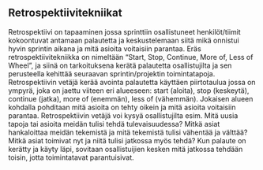 ## Retrospektiivitekniikat

Retrospektiivi on tapaaminen jossa sprinttiin osallistuneet henkilöt/tiimit kokoontuvat antamaan palautetta ja keskustelemaan siitä mikä onnistui hyvin sprintin aikana ja mitä asioita voitaisiin parantaa. Eräs retrospektiivitekniikka on nimeltään “Start, Stop, Continue, More of, Less of Wheel”, ja siinä on tarkoituksena kerätä palautetta osallistujilta ja sen perusteella kehittää seuraavan sprintin/projektin toimintatapoja. Retrospektiivin vetäjä kerää avointa palautetta käyttäen piirtotaulua jossa on ympyrä, joka on jaettu viiteen eri alueeseen: start (aloita), stop (keskeytä), continue (jatka), more of (enemmän), less of (vähemmän). Jokaisen alueen kohdalla pohditaan mitä asioita on tehty oikein ja mitä asioita voitaisiin parantaa. Retrospektiivin vetäjä voi kysyä osallistujilta esim. Mitä uusia tapoja tai asioita meidän tulisi tehdä tulevaisuudessa? Mitkä asiat hankaloittaa meidän tekemistä ja mitä tekemistä tulisi vähentää ja välttää? Mitkä asiat toimivat nyt ja niitä tulisi jatkossa myös tehdä? Kun palaute on kerätty ja käyty läpi, sovitaan osallistuijien kesken mitä jatkossa tehdään toisin, jotta toimintatavat parantuisivat.